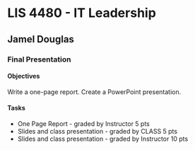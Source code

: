 # LIS 4480 - IT Leadership

## Jamel Douglas

### Final Presentation

#### Objectives
Write a one-page report.
Create a PowerPoint presentation.

#### Tasks
- One Page Report - graded by Instructor 5 pts
- Slides and class presentation - graded by CLASS 5 pts
- Slides and class presentation - graded by Instructor 10 pts